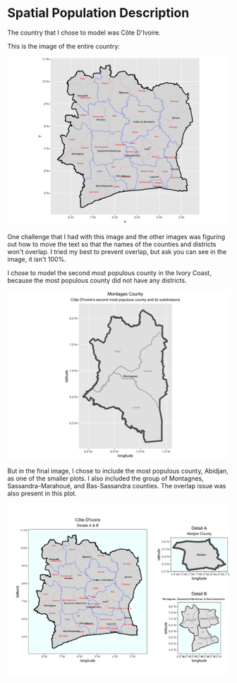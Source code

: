 # Spatial Population Description

The country that I chose to model was Côte D'Ivoire.

This is the image of the entire country:

![](images/cote_divoire.png)

One challenge that I had with this image and the other images 
was figuring out how to move the text so that the names of the 
counties and districts won't overlap. I tried my best 
to prevent overlap, but ask you can see in the image, 
it isn't 100%. 

I chose to model the second most populous county in the Ivory
Coast, because the most populous county did not have any
districts. 

![](images/montagnes.png)

But in the final image, I chose to include the most populous
county, Abidjan, as one of the smaller plots. I also included
the group of Montagnes, Sassandra-Marahoué, and Bas-Sassandra 
counties. The overlap issue was also present in this plot. 

![](images/details.png)